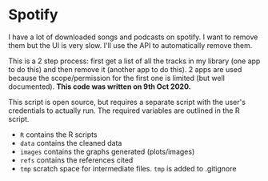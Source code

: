 # Spotify
I have a lot of downloaded songs and podcasts on spotify. I want to remove them but the UI is very slow. I'll use the API to automatically remove them. 

This is a 2 step process: first get a list of all the tracks in my library (one app to do this) and then remove it (another app to do this). 2 apps are used because the scope/permission for the first one is limited (but well documented). __This code was written on 9th Oct 2020.__

This script is open source, but requires a separate script with the user's credentials to actually run. The required variables are outlined in the R script.

- `R` contains the R scripts
- `data` contains the cleaned data
- `images` contains the graphs generated (plots/images)
- `refs` contains the references cited
- `tmp` scratch space for intermediate files. `tmp` is added to .gitignore
